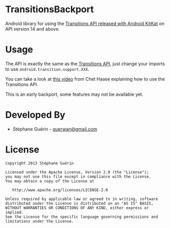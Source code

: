 TransitionsBackport
===================

Android library for using the [Transitions API released with Android KitKat][1] on API version 14 and above.


Usage
=====

The API is exactly the same as the [Transitions API][2], just change your imports
to use `android.transition.support.XXX`.

You can take a look at [this video][3] from Chet Haase explaining how to use the Transitions API.

This is an early backport, some features may not be available yet.


Developed By
============

* Stéphane Guérin - <guerwan@gmail.com>



License
=======

    Copyright 2013 Stéphane Guérin

    Licensed under the Apache License, Version 2.0 (the "License");
    you may not use this file except in compliance with the License.
    You may obtain a copy of the License at

       http://www.apache.org/licenses/LICENSE-2.0

    Unless required by applicable law or agreed to in writing, software
    distributed under the License is distributed on an "AS IS" BASIS,
    WITHOUT WARRANTIES OR CONDITIONS OF ANY KIND, either express or implied.
    See the License for the specific language governing permissions and
    limitations under the License.

[1]: http://developer.android.com/reference/android/transition/package-summary.html
[2]: http://developer.android.com/reference/android/transition/package-summary.html
[3]: https://www.youtube.com/watch?v=S3H7nJ4QaD8
